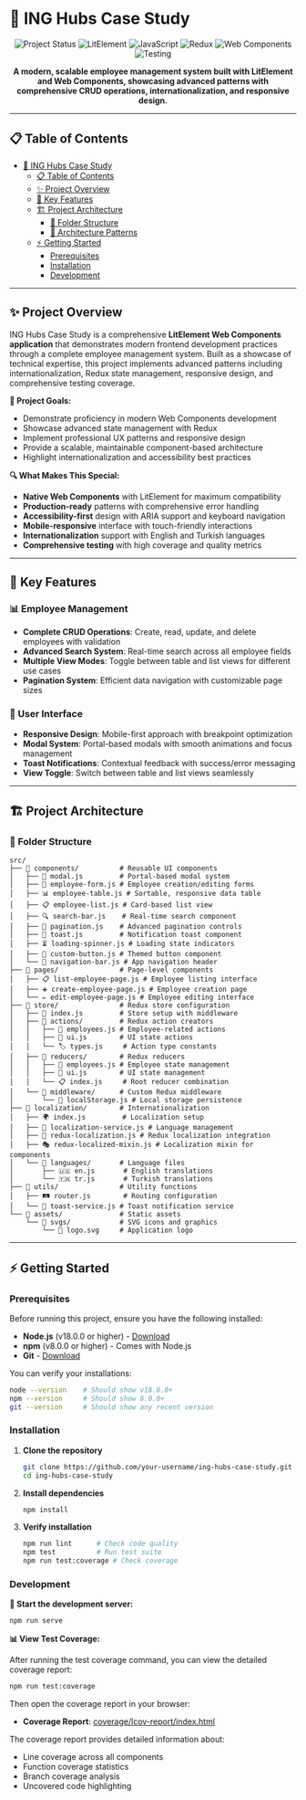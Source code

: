 # 🏢 ING Hubs Case Study

<div align="center">

![Project Status](https://img.shields.io/badge/status-completed-brightgreen)
![LitElement](https://img.shields.io/badge/LitElement-3.2.0-blue?style=flat&logo=lit&logoColor=white)
![JavaScript](https://img.shields.io/badge/JavaScript-ES2021-yellow?style=flat&logo=javascript&logoColor=white)
![Redux](https://img.shields.io/badge/Redux-5.0.1-purple?style=flat&logo=redux&logoColor=white)
![Web Components](https://img.shields.io/badge/Web_Components-native-green?style=flat)
![Testing](https://img.shields.io/badge/Testing-Web_Test_Runner-orange?style=flat)

**A modern, scalable employee management system built with LitElement and Web Components, showcasing advanced patterns with comprehensive CRUD operations, internationalization, and responsive design.**


</div>

---

## 📋 Table of Contents

- [🏢 ING Hubs Case Study](#-ing-hubs-case-study)
  - [📋 Table of Contents](#-table-of-contents)
  - [✨ Project Overview](#-project-overview)
  - [🚀 Key Features](#-key-features)
  - [🏗️ Project Architecture](#️-project-architecture)
    - [📁 Folder Structure](#-folder-structure)
    - [🔧 Architecture Patterns](#-architecture-patterns)
  - [⚡ Getting Started](#-getting-started)
    - [Prerequisites](#prerequisites)
    - [Installation](#installation)
    - [Development](#development)
---

## ✨ Project Overview

ING Hubs Case Study is a comprehensive **LitElement Web Components application** that demonstrates modern frontend development practices through a complete employee management system. Built as a showcase of technical expertise, this project implements advanced patterns including internationalization, Redux state management, responsive design, and comprehensive testing coverage.

**🎯 Project Goals:**
- Demonstrate proficiency in modern Web Components development
- Showcase advanced state management with Redux
- Implement professional UX patterns and responsive design
- Provide a scalable, maintainable component-based architecture
- Highlight internationalization and accessibility best practices

**🔍 What Makes This Special:**
- **Native Web Components** with LitElement for maximum compatibility
- **Production-ready** patterns with comprehensive error handling
- **Accessibility-first** design with ARIA support and keyboard navigation
- **Mobile-responsive** interface with touch-friendly interactions
- **Internationalization** support with English and Turkish languages
- **Comprehensive testing** with high coverage and quality metrics

---

## 🚀 Key Features

### 📊 Employee Management
- **Complete CRUD Operations**: Create, read, update, and delete employees with validation
- **Advanced Search System**: Real-time search across all employee fields
- **Multiple View Modes**: Toggle between table and list views for different use cases
- **Pagination System**: Efficient data navigation with customizable page sizes

### 🎨 User Interface
- **Responsive Design**: Mobile-first approach with breakpoint optimization
- **Modal System**: Portal-based modals with smooth animations and focus management
- **Toast Notifications**: Contextual feedback with success/error messaging
- **View Toggle**: Switch between table and list views seamlessly

---

## 🏗️ Project Architecture

### 📁 Folder Structure

```
src/
├── 📁 components/          # Reusable UI components
│   ├── 🎨 modal.js         # Portal-based modal system
│   ├── 📝 employee-form.js # Employee creation/editing forms
│   ├── 📊 employee-table.js # Sortable, responsive data table
│   ├── 📋 employee-list.js # Card-based list view
│   ├── 🔍 search-bar.js    # Real-time search component
│   ├── 📄 pagination.js    # Advanced pagination controls
│   ├── 🍞 toast.js         # Notification toast component
│   ├── ⏳ loading-spinner.js # Loading state indicators
│   ├── 🔘 custom-button.js # Themed button component
│   └── 🚪 navigation-bar.js # App navigation header
├── 📁 pages/               # Page-level components
│   ├── 📋 list-employee-page.js # Employee listing interface
│   ├── ➕ create-employee-page.js # Employee creation page
│   └── ✏️ edit-employee-page.js # Employee editing interface
├── 📁 store/               # Redux store configuration
│   ├── 🏪 index.js         # Store setup with middleware
│   ├── 📁 actions/         # Redux action creators
│   │   ├── 👥 employees.js # Employee-related actions
│   │   ├── 🎨 ui.js        # UI state actions
│   │   └── 🏷️ types.js     # Action type constants
│   ├── 📁 reducers/        # Redux reducers
│   │   ├── 👥 employees.js # Employee state management
│   │   ├── 🎨 ui.js        # UI state management
│   │   └── 📋 index.js     # Root reducer combination
│   └── 📁 middleware/      # Custom Redux middleware
│       └── 💾 localStorage.js # Local storage persistence
├── 📁 localization/        # Internationalization
│   ├── 🌍 index.js         # Localization setup
│   ├── 🔧 localization-service.js # Language management
│   ├── 🔗 redux-localization.js # Redux localization integration
│   ├── 🎭 redux-localized-mixin.js # Localization mixin for components
│   └── 📁 languages/       # Language files
│       ├── 🇺🇸 en.js       # English translations
│       └── 🇹🇷 tr.js       # Turkish translations
├── 📁 utils/               # Utility functions
│   ├── 🛤️ router.js        # Routing configuration
│   └── 🍞 toast-service.js # Toast notification service
└── 📁 assets/              # Static assets
    └── 📁 svgs/            # SVG icons and graphics
        └── 🏢 logo.svg     # Application logo
```

---

## ⚡ Getting Started

### Prerequisites

Before running this project, ensure you have the following installed:

- **Node.js** (v18.0.0 or higher) - [Download](https://nodejs.org/)
- **npm** (v8.0.0 or higher) - Comes with Node.js
- **Git** - [Download](https://git-scm.com/)

You can verify your installations:

```bash
node --version    # Should show v18.0.0+
npm --version     # Should show 8.0.0+
git --version     # Should show any recent version
```

### Installation

1. **Clone the repository**
   ```bash
   git clone https://github.com/your-username/ing-hubs-case-study.git
   cd ing-hubs-case-study
   ```

2. **Install dependencies**
   ```bash
   npm install
   ```

3. **Verify installation**
   ```bash
   npm run lint      # Check code quality
   npm test          # Run test suite
   npm run test:coverage # Check coverage
   ```

### Development

**🚀 Start the development server:**
```bash
npm run serve
```

**📊 View Test Coverage:**

After running the test coverage command, you can view the detailed coverage report:

```bash
npm run test:coverage
```

Then open the coverage report in your browser:
- **Coverage Report**: [coverage/lcov-report/index.html](coverage/lcov-report/index.html)

The coverage report provides detailed information about:
- Line coverage across all components
- Function coverage statistics  
- Branch coverage analysis
- Uncovered code highlighting





